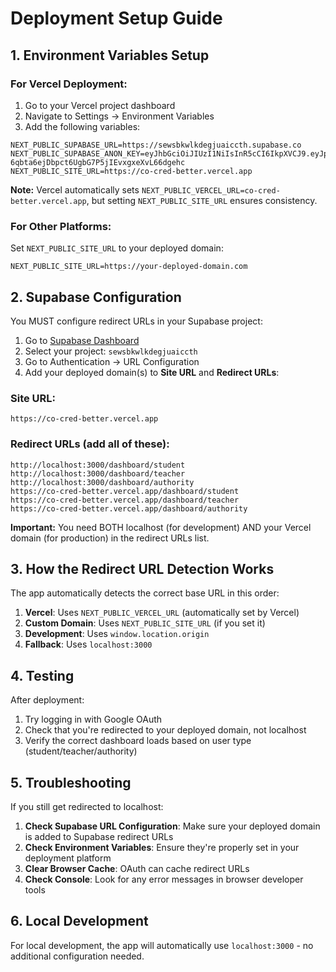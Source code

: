 # Deployment Setup Guide

## 1. Environment Variables Setup

### For Vercel Deployment:
1. Go to your Vercel project dashboard
2. Navigate to Settings → Environment Variables
3. Add the following variables:

```
NEXT_PUBLIC_SUPABASE_URL=https://sewsbkwlkdegjuaiccth.supabase.co
NEXT_PUBLIC_SUPABASE_ANON_KEY=eyJhbGciOiJIUzI1NiIsInR5cCI6IkpXVCJ9.eyJpc3MiOiJzdXBhYmFzZSIsInJlZiI6InNld3Nia3dsa2RlZ2p1YWljY3RoIiwicm9sZSI6ImFub24iLCJpYXQiOjE3NTc5Mjc1NDAsImV4cCI6MjA3MzUwMzU0MH0.YDx-6qbta6ejDbpct6UgbG7P5jIEvxgxeXvL66dgehc
NEXT_PUBLIC_SITE_URL=https://co-cred-better.vercel.app
```

**Note:** Vercel automatically sets `NEXT_PUBLIC_VERCEL_URL=co-cred-better.vercel.app`, but setting `NEXT_PUBLIC_SITE_URL` ensures consistency.

### For Other Platforms:
Set `NEXT_PUBLIC_SITE_URL` to your deployed domain:
```
NEXT_PUBLIC_SITE_URL=https://your-deployed-domain.com
```

## 2. Supabase Configuration

You MUST configure redirect URLs in your Supabase project:

1. Go to [Supabase Dashboard](https://supabase.com/dashboard)
2. Select your project: `sewsbkwlkdegjuaiccth`
3. Go to Authentication → URL Configuration
4. Add your deployed domain(s) to **Site URL** and **Redirect URLs**:

### Site URL:
```
https://co-cred-better.vercel.app
```

### Redirect URLs (add all of these):
```
http://localhost:3000/dashboard/student
http://localhost:3000/dashboard/teacher
http://localhost:3000/dashboard/authority
https://co-cred-better.vercel.app/dashboard/student
https://co-cred-better.vercel.app/dashboard/teacher
https://co-cred-better.vercel.app/dashboard/authority
```

**Important:** You need BOTH localhost (for development) AND your Vercel domain (for production) in the redirect URLs list.

## 3. How the Redirect URL Detection Works

The app automatically detects the correct base URL in this order:

1. **Vercel**: Uses `NEXT_PUBLIC_VERCEL_URL` (automatically set by Vercel)
2. **Custom Domain**: Uses `NEXT_PUBLIC_SITE_URL` (if you set it)
3. **Development**: Uses `window.location.origin` 
4. **Fallback**: Uses `localhost:3000`

## 4. Testing

After deployment:

1. Try logging in with Google OAuth
2. Check that you're redirected to your deployed domain, not localhost
3. Verify the correct dashboard loads based on user type (student/teacher/authority)

## 5. Troubleshooting

If you still get redirected to localhost:

1. **Check Supabase URL Configuration**: Make sure your deployed domain is added to Supabase redirect URLs
2. **Check Environment Variables**: Ensure they're properly set in your deployment platform
3. **Clear Browser Cache**: OAuth can cache redirect URLs
4. **Check Console**: Look for any error messages in browser developer tools

## 6. Local Development

For local development, the app will automatically use `localhost:3000` - no additional configuration needed.
